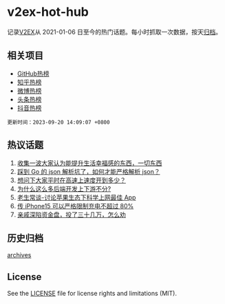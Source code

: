 # v2ex-hot-hub

 记录[V2EX](https://www.v2ex.com/)从 2021-01-06 日至今的热门话题。每小时抓取一次数据，按天[归档](archives)。
 
 ## 相关项目

- [GitHub热榜](https://github.com/lonnyzhang423/github-hot-hub)
- [知乎热榜](https://github.com/lonnyzhang423/zhihu-hot-hub)
- [微博热榜](https://github.com/lonnyzhang423/weibo-hot-hub)
- [头条热榜](https://github.com/lonnyzhang423/toutiao-hot-hub)
- [抖音热榜](https://github.com/lonnyzhang423/douyin-hot-hub)


 `更新时间：2023-09-20 14:09:07 +0800`

## 热议话题

1. [收集一波大家认为能提升生活幸福感的东西，一切东西](https://www.v2ex.com/t/975182)
1. [踩到 Go 的 json 解析坑了，如何才能严格解析 json？](https://www.v2ex.com/t/975214)
1. [想问下大家平时在高速上速度开到多少？](https://www.v2ex.com/t/975258)
1. [为什么这么多后端开发上下游不分?](https://www.v2ex.com/t/975243)
1. [老生常谈-讨论苹果生态下科学上网最佳 App](https://www.v2ex.com/t/975377)
1. [传 iPhone15 可以严格限制充电不超过 80%](https://www.v2ex.com/t/975452)
1. [亲戚深陷资金盘，投了三十几万，怎么劝](https://www.v2ex.com/t/975393)

## 历史归档

[archives](archives)

## License

See the [LICENSE](LICENSE) file for license rights and limitations (MIT).
